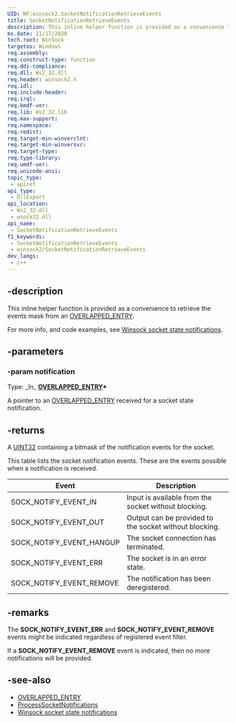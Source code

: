 ```yaml
---
UID: NF:winsock2.SocketNotificationRetrieveEvents
title: SocketNotificationRetrieveEvents
description: This inline helper function is provided as a convenience to retrieve the events mask from an [OVERLAPPED_ENTRY](/windows/win32/api/minwinbase/ns-minwinbase-overlapped_entry).
ms.date: 11/17/2020
tech.root: WinSock
targetos: Windows
req.assembly: 
req.construct-type: function
req.ddi-compliance: 
req.dll: Ws2_32.dll
req.header: winsock2.h
req.idl: 
req.include-header: 
req.irql: 
req.kmdf-ver: 
req.lib: Ws2_32.lib
req.max-support: 
req.namespace: 
req.redist: 
req.target-min-winverclnt: 
req.target-min-winversvr: 
req.target-type: 
req.type-library: 
req.umdf-ver: 
req.unicode-ansi: 
topic_type:
 - apiref
api_type:
 - DllExport
api_location:
 - Ws2_32.dll
 - wsock32.dll
api_name:
 - SocketNotificationRetrieveEvents
f1_keywords:
 - SocketNotificationRetrieveEvents
 - winsock2/SocketNotificationRetrieveEvents
dev_langs:
 - c++
---
```


## -description

This inline helper function is provided as a convenience to retrieve the events mask from an [OVERLAPPED_ENTRY](/windows/win32/api/minwinbase/ns-minwinbase-overlapped_entry).

For more info, and code examples, see [Winsock socket state notifications](/windows/win32/winsock/winsock-socket-state-notifications).

## -parameters

### -param notification

Type: \_In\_ **[OVERLAPPED_ENTRY](/windows/win32/api/minwinbase/ns-minwinbase-overlapped_entry)\***

A pointer to an [OVERLAPPED_ENTRY](/windows/win32/api/minwinbase/ns-minwinbase-overlapped_entry) received for a socket state notification.

## -returns

A [UINT32](/windows/win32/winprog/windows-data-types) containing a bitmask of the notification events for the socket.

This table lists the socket notification events. These are the events possible when a notification is received.

|Event|Description|
|-|-|
|SOCK_NOTIFY_EVENT_IN|Input is available from the socket without blocking.|
|SOCK_NOTIFY_EVENT_OUT|Output can be provided to the socket without blocking.|
|SOCK_NOTIFY_EVENT_HANGUP|The socket connection has terminated.|
|SOCK_NOTIFY_EVENT_ERR|The socket is in an error state.|
|SOCK_NOTIFY_EVENT_REMOVE|The notification has been deregistered.|

## -remarks

The **SOCK_NOTIFY_EVENT_ERR** and **SOCK_NOTIFY_EVENT_REMOVE** events might be indicated regardless of registered event filter.

If a **SOCK_NOTIFY_EVENT_REMOVE** event is indicated, then no more notifications will be provided.

## -see-also

* [OVERLAPPED_ENTRY](/windows/win32/api/minwinbase/ns-minwinbase-overlapped_entry)
* [ProcessSocketNotifications](/windows/win32/api/winsock2/nf-winsock2-processsocketnotifications)
* [Winsock socket state notifications](/windows/win32/winsock/winsock-socket-state-notifications)
